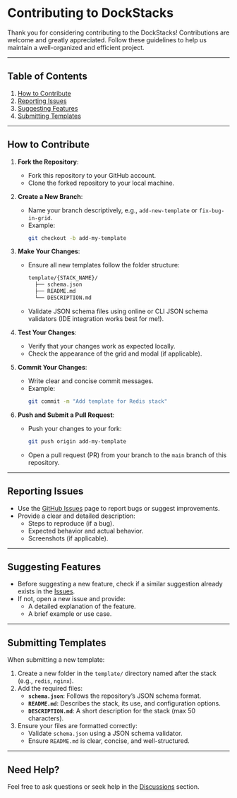 # Contributing to DockStacks

Thank you for considering contributing to the DockStacks! Contributions are welcome and greatly appreciated. Follow these guidelines to help us maintain a well-organized and efficient project.

---

## Table of Contents
1. [How to Contribute](#how-to-contribute)
2. [Reporting Issues](#reporting-issues)
3. [Suggesting Features](#suggesting-features)
4. [Submitting Templates](#submitting-templates)

---

## How to Contribute

1. **Fork the Repository**:
   - Fork this repository to your GitHub account.
   - Clone the forked repository to your local machine.

2. **Create a New Branch**:
   - Name your branch descriptively, e.g., `add-new-template` or `fix-bug-in-grid`.
   - Example:
     ```bash
     git checkout -b add-my-template
     ```

3. **Make Your Changes**:
   - Ensure all new templates follow the folder structure:
     ```txt
     template/{STACK_NAME}/
       ├── schema.json
       ├── README.md
       └── DESCRIPTION.md
     ```
   - Validate JSON schema files using online or CLI JSON schema validators (IDE integration works best for me!).

4. **Test Your Changes**:
   - Verify that your changes work as expected locally.
   - Check the appearance of the grid and modal (if applicable).

5. **Commit Your Changes**:
   - Write clear and concise commit messages.
   - Example:
     ```bash
     git commit -m "Add template for Redis stack"
     ```

6. **Push and Submit a Pull Request**:
   - Push your changes to your fork:
     ```bash
     git push origin add-my-template
     ```
   - Open a pull request (PR) from your branch to the `main` branch of this repository.

---

## Reporting Issues

- Use the [GitHub Issues](https://github.com/its4nik/dockstacks/issues) page to report bugs or suggest improvements.
- Provide a clear and detailed description:
  - Steps to reproduce (if a bug).
  - Expected behavior and actual behavior.
  - Screenshots (if applicable).

---

## Suggesting Features

- Before suggesting a new feature, check if a similar suggestion already exists in the [Issues](https://github.com/its4nik/dockstacks/issues).
- If not, open a new issue and provide:
  - A detailed explanation of the feature.
  - A brief example or use case.

---

## Submitting Templates

When submitting a new template:
1. Create a new folder in the `template/` directory named after the stack (e.g., `redis`, `nginx`).
2. Add the required files:
   - **`schema.json`**: Follows the repository’s JSON schema format.
   - **`README.md`**: Describes the stack, its use, and configuration options.
   - **`DESCRIPTION.md`**: A short description for the stack (max 50 characters).
3. Ensure your files are formatted correctly:
   - Validate `schema.json` using a JSON schema validator.
   - Ensure `README.md` is clear, concise, and well-structured.

---

## Need Help?

Feel free to ask questions or seek help in the [Discussions](https://github.com/its4nik/dockstacks/discussions) section.
